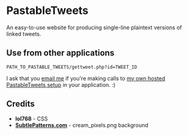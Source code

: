 PastableTweets
==============

An easy-to-use website for producing single-line plaintext versions of linked tweets.

Use from other applications
---------------------------
`PATH_TO_PASTABLE_TWEETS/gettweet.php?id=TWEET_ID`

I ask that you [email me](mailto:pastabletweets@blha303.com.au) if you're making calls to [my own hosted PastableTweets setup](http://blha303.com.au/pastabletweets) in your application. :)

Credits
-------

* **lol768** - CSS
* **[SubtlePatterns.com](http://subtlepatterns.com)** - cream_pixels.png background
